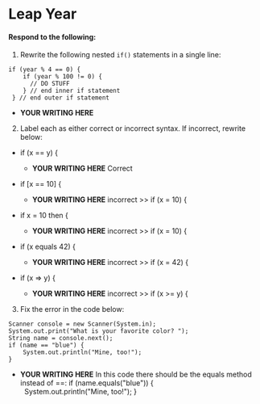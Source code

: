 # Leap Year
#### Respond to the following:

1. Rewrite the following nested `if()` statements in a single line:
  ```
  if (year % 4 == 0) {
      if (year % 100 != 0) {
        // DO STUFF
      } // end inner if statement
   } // end outer if statement
  ```
  * **YOUR WRITING HERE**


2. Label each as either correct or incorrect syntax. If incorrect, rewrite below:
  * if (x == y) {

    * **YOUR WRITING HERE**
    Correct

  * if [x == 10] {

    * **YOUR WRITING HERE**
    incorrect >> if (x = 10) {

  * if x = 10 then {

    * **YOUR WRITING HERE**
    incorrect >> if (x = 10) {

  * if (x equals 42) {

    * **YOUR WRITING HERE**
    incorrect >> if (x = 42) {

  * if (x => y) {

    * **YOUR WRITING HERE**
    incorrect >> if (x >= y) {


3. Fix the error in the code below:

  ```
  Scanner console = new Scanner(System.in);
  System.out.print("What is your favorite color? ");
  String name = console.next();
  if (name == "blue") {
      System.out.println("Mine, too!");
  }
  ```

  * **YOUR WRITING HERE**
In this code there should be the equals method instead of ==:
if (name.equals("blue")) {
  System.out.println("Mine, too!");
}

